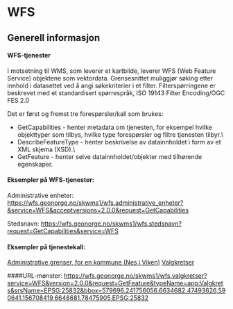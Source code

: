 # WFS

## Generell informasjon

#### WFS-tjenester
I motsetning til WMS, som leverer et kartbilde, leverer WFS (Web Feature Service) objektene som vektordata. Grensesnittet muliggjør søking etter innhold i datasettet ved å angi søkekriterier i et filter. Filterspørringene er beskrevet med et standardisert spørrespråk, ISO 19143 Filter Encoding/OGC FES 2.0

Det er først og fremst tre forespørsler/kall som brukes:
- GetCapabilities - henter metadata om tjenesten, for eksempel hvilke objekttyper som tilbys, hvilke type forespørsler og filtre tjenesten tilbyr.\
- DescribeFeatureType - henter beskrivelse av datainnholdet i form av et XML skjema (XSD).\
- GetFeature - henter selve datainnholdet/objekter med tilhørende egenskaper.

#### Eksempler på WFS-tjenester:
Administrative enheter: https://wfs.geonorge.no/skwms1/wfs.administrative_enheter?&service=WFS&acceptversions=2.0.0&request=GetCapabilities 

Stedsnavn: https://wfs.geonorge.no/skwms1/wfs.stedsnavn?request=GetCapabilities&service=WFS

#### Eksempler på tjenestekall:
[Administrative grenser, for en kommune (Nes i Viken)](http://wfs.geonorge.no/skwms1/wfs.stedsnavn?VERSION=2.0.0&SERVICE=WFS&srsName=EPSG:25833&REQUEST=GetFeature&TYPENAME=Sted&resultType=results&Filter=%3CFilter%3E%20%3CPropertyIsEqualTo%3E%20%3CValueReference%20xmlns:app=%22http://skjema.geonorge.no/SOSI/produktspesifikasjon/StedsnavnForVanligBruk/20181115%22%3Eapp:kommune/app:Kommune/app:kommunenummer%3C/ValueReference%3E%20%3CLiteral%3E3034%3C/Literal%3E%20%3C/PropertyIsEqualTo%3E%20%3C/Filter%3E)
[Valgkretser](https://wfs.geonorge.no/skwms1/wfs.valgkretser?service=WFS&version=2.0.0&request=GetFeature&typeName=app:Valgkrets&srsName=EPSG:25832&bbox=579696.241756056,6634682.47493626,590641.156708419,6648681.78475905,EPSG:25832)

####URL-mønster:
https://wfs.geonorge.no/skwms1/wfs.valgkretser?service=WFS&version=2.0.0&request=GetFeature&typeName=app:Valgkrets&srsName=EPSG:25832&bbox=579696.241756056,6634682.47493626,590641.156708419,6648681.78475905,EPSG:25832
